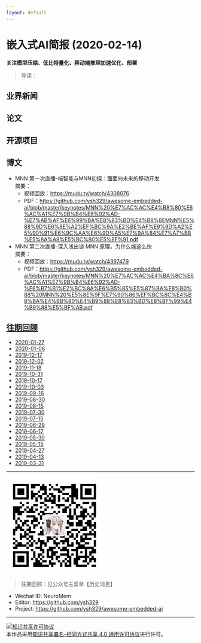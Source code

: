 ```yaml
---
layout: default
---
```


# 嵌入式AI简报 (2020-02-14)

**关注模型压缩、低比特量化、移动端推理加速优化、部署**  

> 导读：

## 业界新闻

## 论文


## 开源项目


## 博文

- MNN 第一次直播-端智能与MNN初探：⾯面向未来的移动开发  
摘要：  
  - 视频回放：https://mudu.tv/watch/4308076  
  - PDF：https://github.com/ysh329/awesome-embedded-ai/blob/master/keynotes/MNN%20%E7%AC%AC%E4%B8%80%E6%AC%A1%E7%9B%B4%E6%92%AD-%E7%AB%AF%E6%99%BA%E8%83%BD%E4%B8%8EMNN%E5%88%9D%E6%8E%A2%EF%BC%9A%E2%BE%AF%E9%9D%A2%E5%90%91%E6%9C%AA%E6%9D%A5%E7%9A%84%E7%A7%BB%E5%8A%A8%E5%BC%80%E5%8F%91.pdf  
- MNN 第二次直播-深⼊浅出谈 MNN 原理，为什么能这么快  
摘要：  
  - 视频回放：https://mudu.tv/watch/4397479  
  - PDF：https://github.com/ysh329/awesome-embedded-ai/blob/master/keynotes/MNN%20%E7%AC%AC%E4%BA%8C%E6%AC%A1%E7%9B%B4%E6%92%AD-%E6%B7%B1%E2%BC%8A%E6%B5%85%E5%87%BA%E8%B0%88%20MNN%20%E5%8E%9F%E7%90%86%EF%BC%8C%E4%B8%BA%E4%BB%80%E4%B9%88%E8%83%BD%E8%BF%99%E4%B9%88%E5%BF%AB.pdf  

## [往期回顾](https://github.com/ysh329/awesome-embedded-ai)

- [2020-01-27](https://github.com/ysh329/awesome-embedded-ai/blob/master/embedded-ai-report/2020-01-27.md)
- [2020-01-06](https://github.com/ysh329/awesome-embedded-ai/blob/master/embedded-ai-report/2020-01-06.md)
- [2019-12-17](https://github.com/ysh329/awesome-embedded-ai/blob/master/embedded-ai-report/2019-12-17.md)
- [2019-12-02](https://github.com/ysh329/awesome-embedded-ai/blob/master/embedded-ai-report/2019-12-02.md)
- [2019-11-18](https://github.com/ysh329/awesome-embedded-ai/blob/master/embedded-ai-report/2019-11-18.md)
- [2019-10-31](https://github.com/ysh329/awesome-embedded-ai/blob/master/embedded-ai-report/2019-10-31.md)
- [2019-10-17](https://github.com/ysh329/awesome-embedded-ai/blob/master/embedded-ai-report/2019-10-17.md)  
- [2019-10-03](https://github.com/ysh329/awesome-embedded-ai/blob/master/embedded-ai-report/2019-10-03.md)  
- [2019-09-16](https://github.com/ysh329/awesome-embedded-ai/blob/master/embedded-ai-report/2019-09-16.md)
- [2019-08-30](https://github.com/ysh329/awesome-embedded-ai/blob/master/embedded-ai-report/2019-08-30.md)
- [2019-08-15](https://github.com/ysh329/awesome-embedded-ai/blob/master/embedded-ai-report/2019-08-15.md)
- [2019-07-30](https://github.com/ysh329/awesome-embedded-ai/blob/master/embedded-ai-report/2019-07-30.md)
- [2019-07-15](https://github.com/ysh329/awesome-embedded-ai/blob/master/embedded-ai-report/2019-07-15.md)
- [2019-06-29](https://github.com/ysh329/awesome-embedded-ai/blob/master/embedded-ai-report/2019-06-29.md)
- [2019-06-17](https://github.com/ysh329/awesome-embedded-ai/blob/master/embedded-ai-report/2019-06-17.md)
- [2019-05-30](https://github.com/ysh329/awesome-embedded-ai/blob/master/embedded-ai-report/2019-05-30.md)  
- [2019-05-15](https://github.com/ysh329/awesome-embedded-ai/blob/master/embedded-ai-report/2019-05-15.md)  
- [2019-04-27](https://github.com/ysh329/awesome-embedded-ai/blob/master/embedded-ai-report/2019-04-27.md)  
- [2019-04-13](https://github.com/ysh329/awesome-embedded-ai/blob/master/embedded-ai-report/2019-04-13.md)  
- [2019-03-31](https://github.com/ysh329/awesome-embedded-ai/blob/master/embedded-ai-report/2019-03-31.md)  

----

![wechat_qrcode](../wechat_qrcode.jpg)

> 往期回顾：见公众号主菜单【历史消息】

- Wechat ID: NeuroMem  
- Editor: https://github.com/ysh329  
- Project: https://github.com/ysh329/awesome-embedded-ai  

----

<a rel="license" href="http://creativecommons.org/licenses/by-sa/4.0/"><img alt="知识共享许可协议" style="border-width:0" src="https://i.creativecommons.org/l/by-sa/4.0/88x31.png" /></a><br />本作品采用<a rel="license" href="http://creativecommons.org/licenses/by-sa/4.0/">知识共享署名-相同方式共享 4.0 通用许可协议</a>进行许可。

